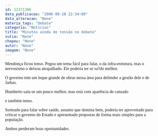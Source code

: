```yaml
---
id: 12371386
data_publicacao: "2006-08-28 22:34:00"
data_alteracao: "None"
materia_tags: "Debate"
categoria: "Notícias"
title: "Minutos ainda de tensão no debate"
sutia: "None"
chapeu: "None"
autor: "None"
imagem: "None"
---
```

<p><P><FONT face=Verdana>Mendonça ficou tenso. Pegou um tema fácil para falar, o da infra-estrutura, mas o nervosismo o deixou atrapalhado. Ele poderia ter se sa?do melhor.</FONT></P></p>
<p><P><FONT face=Verdana>O governo&nbsp;tem um leque grande de obras nessa área para defender a gestão dele e de Jarbas.</FONT></P></p>
<p><P><FONT face=Verdana>Humberto saiu-se um pouco melhor, mas está com aparência de cansado</p>
<p> e também tenso. </FONT></P></p>
<p><P><FONT face=Verdana>Sorteado para falar sobre saúde, assunto que domina bem, poderia ter aproveitado para criticar o governo do Estado e apresentado propostas de forma mais simples para a população.</FONT></P></p>
<p><P><FONT face=Verdana>Ambos perderam boas oportunidades.</FONT></P> </p>
